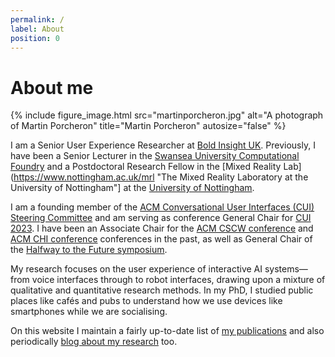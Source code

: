 ```yaml
---
permalink: /
label: About
position: 0
---
```


# About me

{% include figure_image.html src="martinporcheron.jpg" alt="A photograph of Martin Porcheron" title="Martin Porcheron" autosize="false" %}

I am a Senior User Experience Researcher at [Bold Insight UK](https://boldinsight.co.uk "Bold Insight UK"). Previously, I have been a Senior Lecturer in the [Swansea University Computational Foundry](https://www.swansea.ac.uk/science/computationalfoundry/ "The Swansea University Computational Foundry website") and a Postdoctoral Research Fellow in the [Mixed Reality Lab](https://www.nottingham.ac.uk/mrl "The Mixed Reality Laboratory at the University of Nottingham"] at the [University of Nottingham](https://www.nottingham.ac.uk/computerscience/index.aspx "Computer Science at the University of Nottingham").

I am a founding member of the [ACM Conversational User Interfaces (CUI) Steering Committee](https://www.conversationaluserinterfaces.org/ "The Conversational User Interfaces community website") and am serving as conference General Chair for [CUI 2023](https://ttps://www.conversationaluserinterfaces.org/2023/ "The Fifth Conference on Conversational User Interfaces"). I have been an Associate Chair for the [ACM CSCW conference](https://cscw.acm.org/ "The ACM Conference on Computer-Supported Cooperative Work and Social Computing website") and [ACM CHI conference](https://chi.acm.org/ "The ACM Conference on Computer Human Interaction website") conferences in the past, as well as General Chair of the [Halfway to the Future symposium](https://www.halfwaytothefuture.org "Halfway to the Future symposium website").

My research focuses on the user experience of interactive AI systems—from voice interfaces through to robot interfaces, drawing upon a mixture of qualitative and quantitative research methods. In my PhD, I studied public places like cafés and pubs to understand how we use devices like smartphones while we are socialising.

On this website I maintain a fairly up-to-date list of [my publications](/pubs "My publications list") and also periodically [blog about my research](/blog "My personal research blog") too.

<!--
In January 2023, I will be joining [Bold Insight UK](https://boldinsight.co.uk "Bold Insight UK") as a Senior UX Researcher.

I am a Senior Lecturer in the [Department of Computer Science](https://www.swansea.ac.uk/compsci/ "The Swansea University Department of Computer Science website"), based in the [Swansea University Computational Foundry](https://www.swansea.ac.uk/science/computationalfoundry/ "The Swansea University Computational Foundry website"). My research is in the areas of [human-computer interaction](https://www.interaction-design.org/literature/topics/human-computer-interaction "Read about HCI on the Interaction Design Foundation") and [computer-supported cooperative work](https://en.wikipedia.org/wiki/Computer-supported_cooperative_work "Read about CSCW on Wikipedia").

My recent work focuses on the user experience of interactive AI systems—from voice interfaces through to robot interfaces. In my PhD, I also studied public places like cafés and pubs, to understand how we use devices like smartphones while we are socialising.

On this website I maintain a fairly up-to-date list of my [current and past research projects](/research "Research projects I am involved in"). You can also browse and download [my publications](/pubs "My publications list"). Alternatively, [Google Scholar](https://scholar.google.co.uk/citations?user=xqQs-LEAAAAJ "My Google Scholar profile") has a relatively accurate personal bibliography. I periodically [blog about my research](/blog "My personal research blog") here too.

I am a member of the [Conversational User Interfaces (CUI) Steering Committee](https://www.conversationaluserinterfaces.org/ "The Conversational User Interfaces community website"), and actively maintain the community's website. I have served as *Full Papers Co-Chair* for [CUI 2019](ttps://www.conversationaluserinterfaces.org/2021/ "The Second Conference on Conversational User Interfaces"), *Program Co-Chair* for [2020](ttps://www.conversationaluserinterfaces.org/2021/ "The Second Conference on Conversational User Interfaces"), and *Programme Co-Chair* and *Featured Talks Co-Chair* for [2021](https://ttps://www.conversationaluserinterfaces.org/2022/ "The Third Conference on Conversational User Interfaces"). I have been an Associate Chair for the [ACM CSCW conference](https://cscw.acm.org/ "The ACM Conference on Computer-Supported Cooperative Work and Social Computing website") for a number of years and am an Associate Chair for the [ACM CHI 2022 conference](https://chi2022.acm.org/ "The ACM Conference on Computer Human Interaction website").

I was previously involved in the organisation of the [Halfway to the Future symposium](https://www.halfwaytothefuture.org "Halfway to the Future symposium website") as a General Chair (with Treasurer, Registration, and Communications responsibilities).
-->
